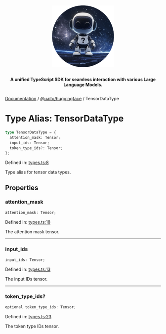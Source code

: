 <div style="display:flex; flex-direction:column; align-items:center;">
<p align="center">
  <img src="../UAITO.png" alt="UAITO Logo" width="200"/>
</p>

<p align="center">
  <strong>A unified TypeScript SDK for seamless interaction with various Large Language Models.</strong>
</p>
</div>

[Documentation](README.md) / [@uaito/huggingface](@uaito.huggingface.md) / TensorDataType

# Type Alias: TensorDataType

```ts
type TensorDataType = {
  attention_mask: Tensor;
  input_ids: Tensor;
  token_type_ids?: Tensor;
};
```

Defined in: [types.ts:8](https://github.com/elribonazo/uaito/blob/77ba71ff7452f786e3eb8e2873fb9ad3985a274e/packages/huggingFace/src/types.ts#L8)

Type alias for tensor data types.

## Properties

### attention\_mask

```ts
attention_mask: Tensor;
```

Defined in: [types.ts:18](https://github.com/elribonazo/uaito/blob/77ba71ff7452f786e3eb8e2873fb9ad3985a274e/packages/huggingFace/src/types.ts#L18)

The attention mask tensor.

***

### input\_ids

```ts
input_ids: Tensor;
```

Defined in: [types.ts:13](https://github.com/elribonazo/uaito/blob/77ba71ff7452f786e3eb8e2873fb9ad3985a274e/packages/huggingFace/src/types.ts#L13)

The input IDs tensor.

***

### token\_type\_ids?

```ts
optional token_type_ids: Tensor;
```

Defined in: [types.ts:23](https://github.com/elribonazo/uaito/blob/77ba71ff7452f786e3eb8e2873fb9ad3985a274e/packages/huggingFace/src/types.ts#L23)

The token type IDs tensor.
